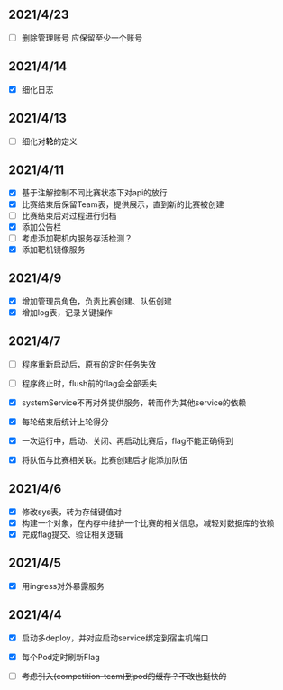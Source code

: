 ## 2021/4/23

- [ ] 删除管理账号 应保留至少一个账号

## 2021/4/14

- [x] 细化日志

## 2021/4/13

- [ ] 细化对**轮**的定义

## 2021/4/11

- [x] 基于注解控制不同比赛状态下对api的放行
- [x] 比赛结束后保留Team表，提供展示，直到新的比赛被创建
- [ ] 比赛结束后对过程进行归档
- [x] 添加公告栏
- [ ] 考虑添加靶机内服务存活检测？
- [x] 添加靶机镜像服务

## 2021/4/9

- [x] 增加管理员角色，负责比赛创建、队伍创建
- [x] 增加log表，记录关键操作

## 2021/4/7

- [ ] 程序重新启动后，原有的定时任务失效
- [ ] 程序终止时，flush前的flag会全部丢失
- [x] systemService不再对外提供服务，转而作为其他service的依赖
- [x] 每轮结束后统计上轮得分
- [x] 一次运行中，启动、关闭、再启动比赛后，flag不能正确得到
- [x] 将队伍与比赛相关联。比赛创建后才能添加队伍


## 2021/4/6

- [x] 修改sys表，转为存储键值对
- [x] 构建一个对象，在内存中维护一个比赛的相关信息，减轻对数据库的依赖
- [x] 完成flag提交、验证相关逻辑

## 2021/4/5

- [x] 用ingress对外暴露服务

## 2021/4/4

- [x] 启动多deploy，并对应启动service绑定到宿主机端口
- [x] 每个Pod定时刷新Flag
- [ ] ~~考虑引入(competition-team)到pod的缓存？不改也挺快的~~

